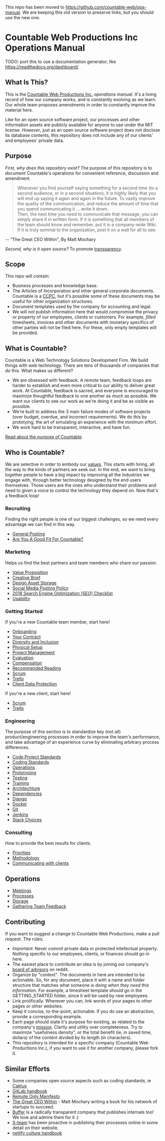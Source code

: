 This repo has been moved to https://github.com/countable-web/ops-manual. We are keeping this old version to preserve links, but you should use the new one.

# Countable Web Productions Inc Operations Manual

TODO: port this to use a documentation generator, like https://readthedocs.org/dashboard/

## What Is This?

This is the [Countable Web Productions Inc.](http://countable.ca) *operations manual*. It's a living record of how our company works, and is constantly evolving as we learn. Our whole team proposes amendments in order to constantly improve the material here.

Like for an open source software project, our processes and other information assets are publicly available for anyone to use under the MIT license. *However*, just as an open source software project does not disclose its database contents, this repository does not include any of our clients' and employees' private data.

## Purpose

*First, why does this repository exist?* The purpose of this repository is to document Countable's operations for convenient reference, discussion and amendment.

> Whenever you find yourself saying something for a second time (to a second audience, or in a second situation), it is highly likely that you will end up saying it again and again in the future.  To vastly improve the quality of the communication, and reduce the amount of time that you spend communicating it … write it down.  
> Then, the next time you need to communicate that message, you can simply share it in written form.  If it is something that all members of the team should know and remember, put it in a company-wide Wiki.  If it is truly seminal to the organization, post it on a wall for all to see.

-- "The Great CEO Within", By Matt Mochary

*Second, why is it open source?* To promote [transparency](./TRANSPARENCY.md).

## Scope

This repo will contain:
  * Business processes and knowledge base.
  * The Articles of Incorporation and other general corporate documents. Countable is a [CCPC](http://www.cra-arc.gc.ca/E/pub/tp/it458r2/it458r2-e.html), but it's possible some of these documents may be useful for other organization structures.
  * Document templates used by the company for accounting and legal.
  * We will *not* publish information here that would compromise the privacy or property of our employees, clients or customers. For example, _filled_ timesheets, invoices and other documents with monetary specifics of other parties will not be filed here. For these, only empty templates will be provided.

## What is Countable?

Countable is a Web Technology Solutions Development Firm. We build things with web technology. There are tens of thousands of companies that do this. What makes us different?
  * We are obsessed with feedback. A remote team, feedback loops are harder to establish and even more critical to our ability to deliver great work. At Countable, feedback is sacred, and everyone is encouraged to maximize thoughtful feedback to one another as much as possible. We want our clients to see our work as we're doing it and be as visible as possible.
  * We're built to address the 3 main failure modes of software projects (over budget, overdue, and incorrect requirements). We do this by prototying, the art of simulating an experience with the minimum effort.
  * We work hard to be transparent, interactive, and have fun.

[Read about the purpose of Countable](./PURPOSE.md).

## Who is Countable?

We are selective in order to embody our [values](./VALUES.md). This starts with hiring, all the way to the kinds of partners we seek out. In the end, we want to bring together people to have a big impact by improving all the industries we engage with, through better technology designed by the end users themselves. Those users are the ones who understand their problems and need to given a voice to control the technology they depend on. Now that's a feedback loop!

### Recruiting
Finding the right people is one of our biggest challenges, so we need every advantage we can find in this way.
  * [General Posting](./peopleops/recruiting/README.md)
  * [Are You A Good Fit For Countable?](./peopleops/recruiting/FIT.md)

### Marketing
Helps us find the best partners and team members who share our passion.
  * [Value Proposition](./marketing/VALUE_PROP.md)
  * [Creative Brief](./marketing/CREATIVE_BRIEF.md)
  * [Design Asset Storage](./marketing/NON_CODE_ASSETS.md)
  * [Social Media Posting Policy](./marketing/SOCIAL_MEDIA.md)
  * [2018 Search Engine Optimization (SEO) Checklist](./marketing/2018_SEO_CHECKLIST.md)
  * [Usability](./marketing/USABILITY.md)

### Getting Started
If you're a new Countable team member, start here!
  * [Onboarding](./peopleops/getting_started/ONBOARDING.md)
  * [Your Contract](./peopleops/getting_started/ASSOCIATE_AGREEMENT.md)
  * [Diversity and Inclusion](./peopleops/getting_started/DIVERSITY_AND_INCLUSION.md)
  * [Physical Setup](./peopleops/getting_started/PHYSICAL_SETUP.md)
  * [Project Management](./peopleops/getting_started/PROJECT_MANAGEMENT.md)
  * [Evaluation](./peopleops/getting_started/EVALUATION.md)
  * [Compensation](./peopleops/getting_started/COMPENSATION.md)
  * [Recommended Reading](./peopleops/getting_started/RECOMMENDED_READING.md)
  * [Scrum](./peopleops/getting_started/SCRUM.md)
  * [Trello](./peopleops/getting_started/TRELLO.md)
  * [Client Data Protection](./peopleops/getting_started/CLIENT_DATA_PROTECTION.md)

If you're a new client, start here!
  * [Scrum](./peopleops/getting_started/SCRUM.md)
  * [Trello](./peopleops/getting_started/TRELLO.md)

### Engineering
The purpose of this section is to standardize key (not all) product/engineering processes in order to improve the team's performance, and take advantage of an experience curve by eliminating arbitrary process differences.
  * [Code Project Standards](./product/engineering/CODE_PROJECT_STANDARDS.md)
  * [Coding Standards](./product/engineering/CODING_STANDARDS.md)
  * [Operations](./product/engineering/OPERATIONS.md)
  * [Prototyping](./product/engineering/PROTOTYPING.md)
  * [Testing](./product/engineering/TESTING.md)
  * [Training](./product/engineering/TRAINING.md)
  * [Architechture](./product/engineering/ARCHITECTURE.md)
  * [Dependencies](./product/engineering/DEPENDENCIES.md)
  * [Django](./product/engineering/DJANGO.md)
  * [Docker](./product/engineering/DOCKER.md)
  * [Git](./product/engineering/GIT.md)
  * [Jenkins](./product/engineering/JENKINS.md)
  * [Stack Choices](./product/engineering/STACK_CHOICES.md)
  

  
### Consulting
How to provide the best results for clients.
  * [Priorities](./admin/consulting/PRIORITIES.md)
  * [Methodology](./admin/consulting/METHODOLOGY.md)
  * [Communicating with clients](./admin/consulting/COMMUNICATING_WITH_CLIENTS.md)

## Operations
  * [Meetings](./admin/MEETINGS.md)    
  * [Processes](./admin/PROCESSES.md)
  * [Storage](./admin/STORAGE.md)
  * [Gathering Team Feedback](./admin/TEAM_FEEDBACK_PROCESS.md)

## Contributing
If you want to suggest a change to Countable Web Productions, make a pull request. The rules:
   * *Important*: Never commit private data or protected intellectual property. Nothing specific to our employees, clients, or finances should go in here.
   * The easiest place to contribute an idea is by joining our company's [board of advisors](https://www.reddit.com/r/countableweb) on reddit.
   * Organize by "context". The documents in here are intended to be actionable. So, for any document, place it with a name and folder structure that matches what someone is *doing when they need this information*. For example, a timesheet template should go in the GETTING_STARTED folder, since it will be used by new employees.
   * Link prolifically. Wherever you can, link words of your pages to other pages or other websites.
   * Keep it concise, to-the-point, actionable. If you do use an abstraction, provide a corresponding example.
   * Each page should state it's purpose for existing, as related to the company's [mission](./MISSION.md). Clarity and utility over completeness. Try to maximize "usefulness density", or the total benefit (ie, in saved time, dollars) of the content divided by its length (in characters).
   * This repository is intended for a specific company (Countable Web Productions Inc.), if you want to use it for another company, please fork it.

## Similar Efforts

  * Some companies open source aspects such as coding standards, ie [Caktus](https://github.com/caktus/developer-documentation)
  * [GitLab handbook](https://about.gitlab.com/handbook/)
  * [Remote Only Manifesto](https://www.remoteonly.org/)
  * [The Great CEO Within](https://docs.google.com/document/d/1ZJZbv4J6FZ8Dnb0JuMhJxTnwl-dwqx5xl0s65DE3wO8/preview#) - Matt Mochary writing a book for his network of startups to succeed.
  * [Buffer](https://open.buffer.com/) Is a radically transparent company that publishes internals too! We love and admire them for it :)
  * [X-team](https://x-team.com/remote-team-guide/) has been proactive in publishing their processes online in some detail on their website.
  * [netlify culture handbook](https://github.com/netlify/culture-handbook/blob/master/values.md)
